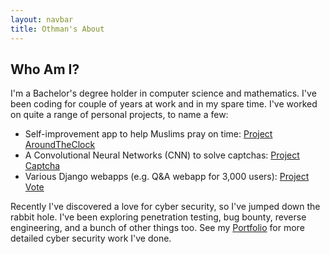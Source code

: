 ```yaml
---
layout: navbar
title: Othman's About
---
```


## Who Am I?


I'm a Bachelor's degree holder in computer science and mathematics. I've been
coding for couple of years at work and in my spare time. I've worked on quite
a range of personal projects, to name a few:

* Self-improvement app to help Muslims pray on time: [Project AroundTheClock](https://github.com/othmanalikhan/project_aroundtheclock)
* A Convolutional Neural Networks (CNN) to solve captchas: [Project Captcha](https://github.com/othmanalikhan/project_captcha)
* Various Django webapps (e.g. Q&A webapp for 3,000 users): [Project Vote](https://github.com/othmanalikhan/project_vote)

Recently I've discovered a love for cyber security, so I've jumped down the rabbit hole. 
I've been exploring penetration testing, bug bounty, reverse engineering, and a bunch of other things too.
See my [Portfolio](/portfolio) for more detailed cyber security work I've done.
